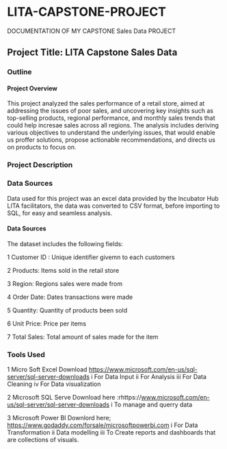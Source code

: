 # LITA-CAPSTONE-PROJECT
DOCUMENTATION OF MY CAPSTONE Sales Data PROJECT

## Project Title: LITA Capstone Sales Data

### Outline
#### Project Overview
This project analyzed the sales performance of a retail store, aimed at addressing the issues of poor sales, and uncovering key insights such as top-selling products, regional performance, and monthly sales trends that could help incresae sales across all regions. The analysis includes deriving various objectives to understand the underlying issues, that would enable us proffer solutions, propose actionable recommendations, and directs us on products to focus on.

### Project Description

### Data Sources
Data used for this project was an excel data provided by the Incubator Hub LITA facilitators, the data was converted to CSV format, before importing to SQL, for easy and seamless analysis.

#### Data Sources

The dataset includes the following fields:

1 Customer ID : Unique identifier givemn to each customers

2 Products: Items sold in the retail store

3 Region: Regions sales were made from

4 Order Date: Dates transactions were made

5 Quantity: Quantity of products been sold

6 Unit Price: Price per items

7 Total Sales: Total amount of sales made for the item

### Tools Used
1 Micro Soft Excel Download https://www.microsoft.com/en-us/sql-server/sql-server-downloads
 i For Data Input
 ii For Analysis
iii For Data Cleaning
iv  For Data visualization

2 Microsoft SQL Serve Download here :rhttps://www.microsoft.com/en-us/sql-server/sql-server-downloads
 i To manage and querry data

3 Microsoft Power BI Downlord here; https://www.godaddy.com/forsale/microsoftpowerbi.com
 i For Data Transformation
ii Data modelling
iii To Create reports and dashboards that are collections of visuals.


